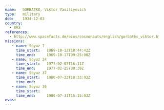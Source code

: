 ```yaml
---
name:	GORBATKO, Viktor Vasiliyevich
type:	military
dob:	1934-12-03
country:
  - URS
references:
  - http://www.spacefacts.de/bios/cosmonauts/english/gorbatko_viktor.htm
missions:
   - name: Soyuz 7
     time_start:   1969-10-12T10:44:42Z
     time_end:     1969-10-17T09:25:06Z
   - name: Soyuz 24
     time_start:   1977-02-07T16:11Z
     time_end:     1977-02-25T09:39Z
   - name: Soyuz 37
     time_start:   1980-07-23T18:33:03Z
     time_end:     
   - name: Soyuz 36
     time_start:   
     time_end:     1980-07-31T15:15:03Z
evas:
---
```


